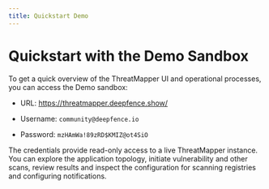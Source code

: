 ```yaml
---
title: Quickstart Demo
---
```


# Quickstart with the Demo Sandbox

To get a quick overview of the ThreatMapper UI and operational processes, you can access the Demo sandbox:

 * URL: https://threatmapper.deepfence.show/

 * Username: `community@deepfence.io`

 * Password: `mzHAmWa!89zRD$KMIZ@ot4SiO`

The credentials provide read-only access to a live ThreatMapper instance.  You can explore the application topology, initiate vulnerability and other scans, review results and inspect the configuration for scanning registries and configuring notifications.
